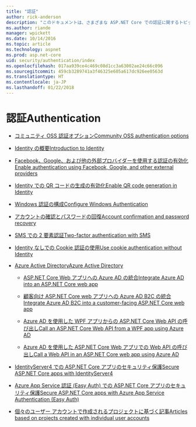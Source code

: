 ```yaml
---
title: "認証"
author: rick-anderson
description: "このドキュメントは、さまざまな ASP.NET Core での認証に関するトピックの目次として機能します。"
ms.author: riande
manager: wpickett
ms.date: 10/14/2016
ms.topic: article
ms.technology: aspnet
ms.prod: asp.net-core
uid: security/authentication/index
ms.openlocfilehash: 017aa939ce4c469c08d1cc3a63002ae24c66c096
ms.sourcegitcommit: 459cb3289741a3f46325e605a617dc926ee0563d
ms.translationtype: HT
ms.contentlocale: ja-JP
ms.lasthandoff: 01/22/2018
---
```

# <a name="authentication"></a><span data-ttu-id="2cad4-103">認証</span><span class="sxs-lookup"><span data-stu-id="2cad4-103">Authentication</span></span>

* [<span data-ttu-id="2cad4-104">コミュニティ OSS 認証オプション</span><span class="sxs-lookup"><span data-stu-id="2cad4-104">Community OSS authentication options</span></span>](community.md)

* [<span data-ttu-id="2cad4-105">Identity の概要</span><span class="sxs-lookup"><span data-stu-id="2cad4-105">Introduction to Identity</span></span>](identity.md)

* [<span data-ttu-id="2cad4-106">Facebook、Google、および他の外部プロバイダーを使用する認証の有効化</span><span class="sxs-lookup"><span data-stu-id="2cad4-106">Enable authentication using Facebook, Google, and other external providers</span></span>](social/index.md)

* [<span data-ttu-id="2cad4-107">Identity での QR コードの生成の有効化</span><span class="sxs-lookup"><span data-stu-id="2cad4-107">Enable QR code generation in Identity</span></span>](identity-enable-qrcodes.md)

* [<span data-ttu-id="2cad4-108">Windows 認証の構成</span><span class="sxs-lookup"><span data-stu-id="2cad4-108">Configure Windows Authentication</span></span>](windowsauth.md)

* [<span data-ttu-id="2cad4-109">アカウントの確認とパスワードの回復</span><span class="sxs-lookup"><span data-stu-id="2cad4-109">Account confirmation and password recovery</span></span>](accconfirm.md)

* [<span data-ttu-id="2cad4-110">SMS での 2 要素認証</span><span class="sxs-lookup"><span data-stu-id="2cad4-110">Two-factor authentication with SMS</span></span>](2fa.md)

* [<span data-ttu-id="2cad4-111">Identity なしでの Cookie 認証の使用</span><span class="sxs-lookup"><span data-stu-id="2cad4-111">Use cookie authentication without Identity</span></span>](cookie.md)

* [<span data-ttu-id="2cad4-112">Azure Active Directory</span><span class="sxs-lookup"><span data-stu-id="2cad4-112">Azure Active Directory</span></span>](azure-active-directory/index.md)

  * [<span data-ttu-id="2cad4-113">ASP.NET Core Web アプリへの Azure AD の統合</span><span class="sxs-lookup"><span data-stu-id="2cad4-113">Integrate Azure AD into an ASP.NET Core web app</span></span>](https://azure.microsoft.com/documentation/samples/active-directory-dotnet-webapp-openidconnect-aspnetcore/)

  * [<span data-ttu-id="2cad4-114">顧客向け ASP.NET Core web アプリへの Azure AD B2C の統合</span><span class="sxs-lookup"><span data-stu-id="2cad4-114">Integrate Azure AD B2C into a customer-facing ASP.NET Core web app</span></span>](azure-ad-b2c.md)

  * [<span data-ttu-id="2cad4-115">Azure AD を使用した WPF アプリからの ASP.NET Core Web API の呼び出し</span><span class="sxs-lookup"><span data-stu-id="2cad4-115">Call an ASP.NET Core Web API from a WPF app using Azure AD</span></span>](https://azure.microsoft.com/documentation/samples/active-directory-dotnet-native-aspnetcore/)

  * [<span data-ttu-id="2cad4-116">Azure AD を使用した ASP.NET Core Web アプリでの Web API の呼び出し</span><span class="sxs-lookup"><span data-stu-id="2cad4-116">Call a Web API in an ASP.NET Core web app using Azure AD</span></span>](https://azure.microsoft.com/documentation/samples/active-directory-dotnet-webapp-webapi-openidconnect-aspnetcore/)

* [<span data-ttu-id="2cad4-117">IdentityServer4 での ASP.NET Core アプリのセキュリティ保護</span><span class="sxs-lookup"><span data-stu-id="2cad4-117">Secure ASP.NET Core apps with IdentityServer4</span></span>](http://docs.identityserver.io/en/release/)

* [<span data-ttu-id="2cad4-118">Azure App Service 認証 (Easy Auth) での ASP.NET Core アプリのセキュリティ保護</span><span class="sxs-lookup"><span data-stu-id="2cad4-118">Secure ASP.NET Core apps with Azure App Service Authentication (Easy Auth)</span></span>](https://docs.microsoft.com/azure/app-service/app-service-authentication-overview)

* [<span data-ttu-id="2cad4-119">個々のユーザー アカウントで作成されるプロジェクトに基づく記事</span><span class="sxs-lookup"><span data-stu-id="2cad4-119">Articles based on projects created with individual user accounts</span></span>](xref:security/authentication/individual)
